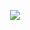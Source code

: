 <p align="center">
  <a href="https://github.com/DenverCoder1/readme-typing-svg"><img src="https://readme-typing-svg.herokuapp.com?lines=Hi,+I'm+Chris.;I+love+Game-Dev.;I+love+Robotics.;I+love+learning.;I+love+spreading+knowledge.;&center=true&width=500&height=50"></a>
</p>
